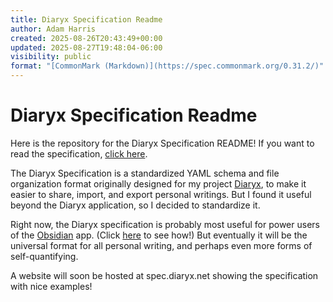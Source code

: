 ```yaml
---
title: Diaryx Specification Readme
author: Adam Harris
created: 2025-08-26T20:43:49+00:00
updated: 2025-08-27T19:48:04-06:00
visibility: public
format: "[CommonMark (Markdown)](https://spec.commonmark.org/0.31.2/)"
---
```


# Diaryx Specification Readme

Here is the repository for the Diaryx Specification README! If you want to read the specification, [click here](<Diaryx Writing Specification>).

The Diaryx Specification is a standardized YAML schema and file organization format originally designed for my project [Diaryx](https://www.diaryx.net), to make it easier to share, import, and export personal writings. But I found it useful beyond the Diaryx application, so I decided to standardize it.

Right now, the Diaryx specification is probably most useful for power users of the [Obsidian](https://obsidian.md) app. (Click [here](<Diaryx-Obsidian Workflow>) to see how!) But eventually it will be the universal format for all personal writing, and perhaps even more forms of self-quantifying.

A website will soon be hosted at spec.diaryx.net showing the specification with nice examples!